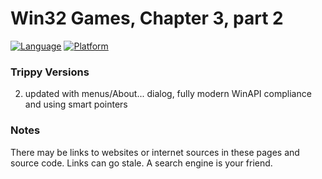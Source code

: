 # Win32 Games, Chapter 3, part 2
[![Language](https://img.shields.io/badge/Language%20-C++-blue.svg)](https://github.com/GeorgePimpleton/Win32-games/)
[![Platform](https://img.shields.io/badge/Platform%20-Win32-blue.svg)](https://github.com/GeorgePimpleton/Win32-games/)
### Trippy Versions

2. updated with menus/About... dialog, fully modern WinAPI compliance and using smart pointers

### Notes
There may be links to websites or internet sources in these pages and source code. Links can go stale. A search engine is your friend.
